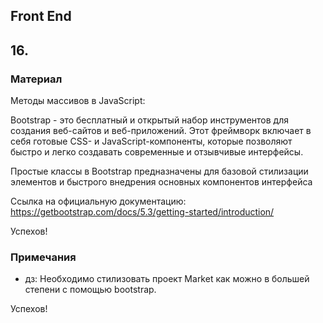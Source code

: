 ## Front End
## 16. 

### Материал
Методы массивов в JavaScript:

Bootstrap - это бесплатный и открытый набор инструментов для создания веб-сайтов и веб-приложений. Этот фреймворк включает в себя готовые CSS- и JavaScript-компоненты, которые позволяют быстро и легко создавать современные и отзывчивые интерфейсы.

Простые классы в Bootstrap предназначены для базовой стилизации элементов и быстрого внедрения основных компонентов интерфейса

Ссылка на официальную документацию: https://getbootstrap.com/docs/5.3/getting-started/introduction/

Успехов!

### Примечания
* дз: Необходимо стилизовать проект Market как можно в большей степени с помощью bootstrap.

Успехов!




